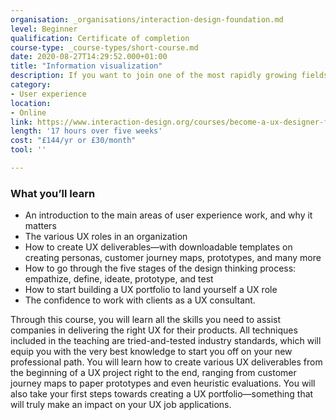 ```yaml
---
organisation: _organisations/interaction-design-foundation.md
level: Beginner
qualification: Certificate of completion
course-type: _course-types/short-course.md
date: 2020-08-27T14:29:52.000+01:00
title: "Information visualization"
description: If you want to join one of the most rapidly growing fields in design, then look no further – this course will show you how to embark on a new career in UX design.
category:
- User experience
location:
- Online
link: https://www.interaction-design.org/courses/become-a-ux-designer-from-scratch
length: '17 hours over five weeks'
cost: "£144/yr or £30/month"
tool: ''

---
```

### What you’ll learn

* An introduction to the main areas of user experience work, and why it matters
* The various UX roles in an organization
* How to create UX deliverables—with downloadable templates on creating personas, customer journey maps, prototypes, and many more
* How to go through the five stages of the design thinking process: empathize, define, ideate, prototype, and test
* How to start building a UX portfolio to land yourself a UX role
* The confidence to work with clients as a UX consultant.

Through this course, you will learn all the skills you need to assist companies in delivering the right UX for their products. All techniques included in the teaching are tried-and-tested industry standards, which will equip you with the very best knowledge to start you off on your new professional path. You will learn how to create various UX deliverables from the beginning of a UX project right to the end, ranging from customer journey maps to paper prototypes and even heuristic evaluations. You will also take your first steps towards creating a UX portfolio—something that will truly make an impact on your UX job applications.
